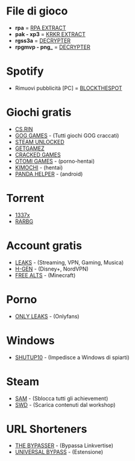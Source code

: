 # File di gioco
- **rpa** = [RPA EXTRACT](https://iwanplays.itch.io/rpaex)
- **pak - xp3** = [KRKR EXTRACT](https://xmoeproject.github.io/KrkrExtract/)
- **rgss3a** = [DECRYPTER](https://wiki.rpgmaker.es/ayuda/utilidades/rpg-maker-xp-vx-vx-ace-decrypter)
- **rpgmvp - png_** = [DECRYPTER](https://petschko.org/tools/mv_decrypter/#restore-images)

# Spotify
- Rimuovi pubblicità [PC] = [BLOCKTHESPOT](https://github.com/mrpond/BlockTheSpot#installationupdate)

# Giochi gratis
- [CS.RIN](https://cs.rin.ru/forum/)
- [GOG GAMES](https://gog-games.com/) - (Tutti giochi GOG craccati)
- [STEAM UNLOCKED](https://steamunlocked.net/)
- [GETGAMEZ](https://getgamez.net/)
- [CRACKED GAMES](https://cracked-games.org/)
- [OTOMI GAMES](https://otomi-games.com/) - (porno-hentai)
- [KIMOCHI](https://kimochi.info/) - (hentai)
- [PANDA HELPER](https://panda-helper.it.malavida.com/android/) - (android)

# Torrent
- [1337x](https://1337x.to/)
- [RARBG](https://rarbg.to)

# Account gratis
- [LEAKS](leak.sx) - (Streaming, VPN, Gaming, Musica)
- [H-GEN](https://h-gen.to/) - (Disney+, NordVPN)
- [FREE ALTS](https://freealts.pw/minecraft) - (Minecraft)

# Porno
- [ONLY LEAKS](https://pornleaks.in/) - (Onlyfans)

# Windows
- [SHUTUP10](https://www.oo-software.com/en/shutup10) - (Impedisce a Windows di spiarti)

# Steam
- [SAM](https://github.com/gibbed/SteamAchievementManager/releases/tag/7.0.25) - (Sblocca tutti gli achievement)
- [SWD](https://steamworkshopdownloader.io/) - (Scarica contenuti dal workshop)

# URL Shorteners
- [THE BYPASSER](https://thebypasser.com/) - (Bypassa Linkvertise)
- [UNIVERSAL BYPASS](https://universal-bypass.org/) - (Estensione)
